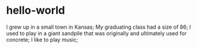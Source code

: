 # hello-world

I grew up in a small town in Kansas;
My graduating class had a size of 86;
I used to play in a giant sandpile that was originally and ultimately used for concrete;
I like to play music;
